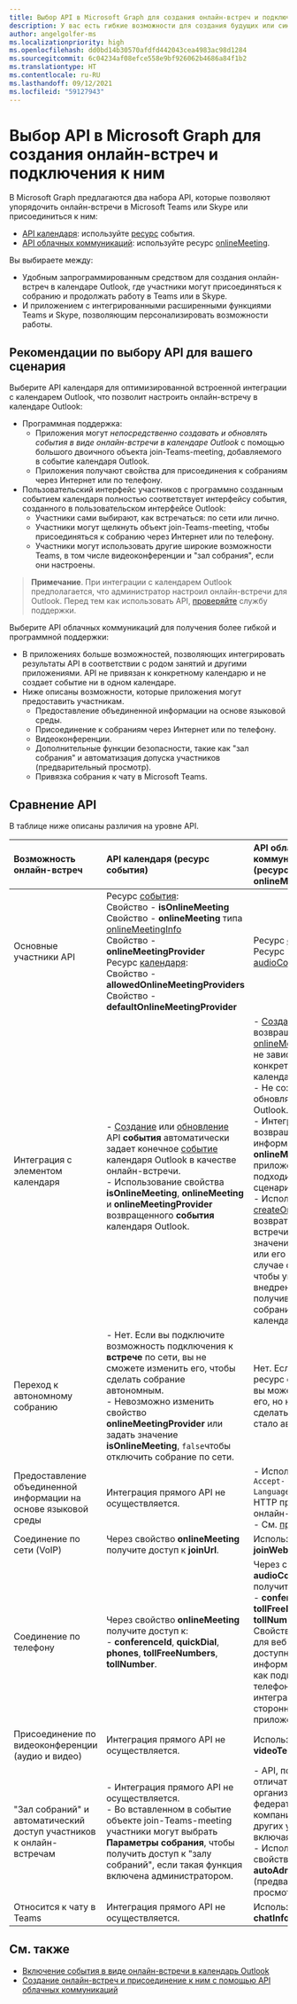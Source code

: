 ```yaml
---
title: Выбор API в Microsoft Graph для создания онлайн-встреч и подключения к ним
description: У вас есть гибкие возможности для создания будущих или сиюминутных собраний.
author: angelgolfer-ms
ms.localizationpriority: high
ms.openlocfilehash: dd0bd14b30570afdfd442043cea4983ac98d1284
ms.sourcegitcommit: 6c04234af08efce558e9bf926062b4686a84f1b2
ms.translationtype: HT
ms.contentlocale: ru-RU
ms.lasthandoff: 09/12/2021
ms.locfileid: "59127943"
---
```

# <a name="choose-an-api-in-microsoft-graph-to-create-and-join-online-meetings"></a>Выбор API в Microsoft Graph для создания онлайн-встреч и подключения к ним

В Microsoft Graph предлагаются два набора API, которые позволяют упорядочить онлайн-встречи в Microsoft Teams или Skype или присоединиться к ним:

- [API календаря](outlook-calendar-online-meetings.md): используйте [ресурс](/graph/api/resources/event) события.
- [API облачных коммуникаций](cloud-communications-online-meetings.md): используйте ресурс [onlineMeeting](/graph/api/resources/onlineMeeting).

Вы выбираете между:
- Удобным запрограммированным средством для создания онлайн-встреч в календаре Outlook, где участники могут присоединяться к собранию и продолжать работу в Teams или в Skype.
- И приложением с интегрированными расширенными функциями Teams и Skype, позволяющим персонализировать возможности работы.

## <a name="considerations-when-choosing-an-api-for-your-scenario"></a>Рекомендации по выбору API для вашего сценария

Выберите API календаря для оптимизированной встроенной интеграции с календарем Outlook, что позволит настроить онлайн-встречу в календаре Outlook: 
- Программная поддержка:
  - Приложения могут _непосредственно создавать и обновлять события в виде онлайн-встречи в календаре Outlook_ с помощью большого двоичного объекта join-Teams-meeting, добавляемого в событие календаря Outlook.
  - Приложения получают свойства для присоединения к собраниям через Интернет или по телефону.
- Пользовательский интерфейс участников с программно созданным событием календаря полностью соответствует интерфейсу события, созданного в пользовательском интерфейсе Outlook:
  - Участники сами выбирают, как встречаться: по сети или лично.
  - Участники могут щелкнуть объект join-Teams-meeting, чтобы присоединяться к собранию через Интернет или по телефону.
  - Участники могут использовать другие широкие возможности Teams, в том числе видеоконференции и "зал собрания", если они настроены.

> **Примечание**. При интеграции с календарем Outlook предполагается, что администратор настроил онлайн-встречи для Outlook. Перед тем как использовать API, [проверяйте](/microsoftteams/exchange-teams-interact) службу поддержки.

Выберите API облачных коммуникаций для получения более гибкой и программной поддержки:
- В приложениях больше возможностей, позволяющих интегрировать результаты API в соответствии с родом занятий и другими приложениями. API не привязан к конкретному календарю и не создает событие ни в одном календаре.
- Ниже описаны возможности, которые приложения могут предоставить участникам.
  - Предоставление объединенной информации на основе языковой среды.
  - Присоединение к собраниям через Интернет или по телефону.
  - Видеоконференции.
  - Дополнительные функции безопасности, такие как "зал собрания" и автоматизация допуска участников (предварительный просмотр).
  - Привязка собрания к чату в Microsoft Teams.

## <a name="comparing-the-apis"></a>Сравнение API

В таблице ниже описаны различия на уровне API. 


| Возможность онлайн-встреч | API календаря (ресурс события) | API облачных коммуникаций (ресурс onlineMeeting)             |
|:-----------------------|:------------------------------|:-------------------------------------------------------------|
| Основные участники API | Ресурс [события](/graph/api/resources/event): <br>Свойство - **isOnlineMeeting** <br>Свойство - **onlineMeeting** типа [onlineMeetingInfo](/graph/api/resources/onlinemeetinginfo) <br>Свойство - **onlineMeetingProvider** <br> Ресурс [календаря](/graph/api/resources/calendar): <br>Свойство - **allowedOnlineMeetingProviders** <br>Свойство - **defaultOnlineMeetingProvider** <br> | Ресурс [onlineMeeting](/graph/api/resources/onlinemeeting) <br> Ресурс [audioConferencing](/graph/api/resources/audioconferencing)
| Интеграция с элементом календаря | <br>- [Создание](/graph/api/user-post-events) или [обновление](/graph/api/event-update) API **события** автоматически задает конечное [событие](/graph/api/resources/event) календаря Outlook в качестве онлайн-встречи.<br>- Использование свойства **isOnlineMeeting**, **onlineMeeting** и **onlineMeetingProvider** возвращенного **события** календаря Outlook.  | - [Создание](/graph/api/application-post-onlinemeetings) API возвращает ресурс [onlineMeeting](/graph/api/resources/onlinemeeting), который не зависит от конкретного типа календаря. <br>- Не создает и не обновляет события Outlook. <br>- Интеграция возвращенной информации ресурса **onlineMeeting** в приложении, которое подходит для вашего сценария. <br>- Использование [createOrGet](/graph/api/onlinemeeting-createorget?view=graph-rest-beta) для возврата онлайн-встречи с указанным значением **externalId** или его создание в случае отсутствия, чтобы упростить внедрение получившегося собрания в стороннем календаре. |
| Переход к автономному собранию | - Нет. Если вы подключите возможность подключения к **встрече** по сети, вы не сможете изменить его, чтобы сделать собрание автономным.<br>- Невозможно изменить свойство **onlineMeetingProvider** или задать значение **isOnlineMeeting**, `false`чтобы отключить собрание по сети.  | Нет. Если вы создаете ресурс **onlineMeeting**, вы можете удалить его, но не можете сделать так, чтобы оно стало автономным. |
| Предоставление объединенной информации на основе языковой среды | Интеграция прямого API не осуществляется. | - Использование `Accept-Language`заголовка HTTP при создании онлайн-встречи. <br>- См. [пример](/graph/api/application-post-onlinemeetings?view=graph-rest-beta#example-2-create-an-online-meeting-with-user-token). |
| Соединение по сети (VoIP) | Через свойство **onlineMeeting** получите доступ к **joinUrl**.  | Используйте свойство **joinWebUrl**. |
| Соединение по телефону | Через свойство **onlineMeeting** получите доступ к: <br>- **conferenceId**, **quickDial**, **phones**, **tollFreeNumbers**, **tollNumber**. |Через свойство **audioConferencing** получите доступ к: <br> - **conferenceId**, **tollFreeNumber**, **tollNumber**.<br> Свойство - **dialinUrl** для веб-страницы, доступной извне, с информацией о том, как подключиться по телефону для интеграции со сторонними приложениями. |
| Присоединение по видеоконференции (аудио и видео) | Интеграция прямого API не осуществляется. | Используйте свойство **videoTeleconferenceId**. |
| "Зал собраний" и автоматический доступ участников к онлайн-встречам | - Интеграция прямого API не осуществляется.<br>- Во вставленном в событие объекте join-Teams-meeting участники могут выбрать **Параметры собрания**, чтобы получить доступ к "залу собраний", если такая функция включена администратором. |- API, позволяющий отличать участников организации и федеративные компании, а также других участников, включая анонимных.  <br>- Использование свойства **autoAdmittedUsers** (предварительный просмотр).  |
| Относится к чату в Teams | Интеграция прямого API не осуществляется. | Используйте свойство **chatInfo**. |


## <a name="see-also"></a>См. также
- [Включение события в виде онлайн-встречи в календарь Outlook](outlook-calendar-online-meetings.md)
- [Создание онлайн-встреч и присоединение к ним с помощью API облачных коммуникаций](cloud-communications-online-meetings.md)
